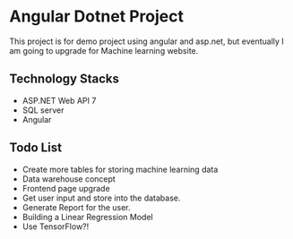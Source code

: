 # Angular Dotnet Project
This project is for demo project using angular and asp.net, but eventually I am going to upgrade for Machine learning website. 

## Technology Stacks
* ASP.NET Web API 7
* SQL server
* Angular 



## Todo List
* Create more tables for storing machine learning data
* Data warehouse concept
* Frontend page upgrade
* Get user input and store into the database.
* Generate Report for the user. 
* Building a Linear Regression Model
* Use TensorFlow?!
